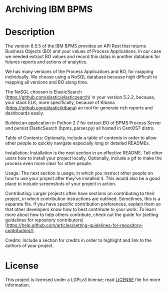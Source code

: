 # Archiving IBM BPMS
# Description
The version 8.5.5 of the IBM BPMS provides an API Rest that returns Business Objects (BO) and your values of Process Applications.
In our case we needed extract BO values and record this datas in another databank for futures reports and actions of analytics.

We has many versions of the Process Applications and BO, for mapping individually. We choose using a NoSQL database because high difficult to mapping all versions and BO along time.

The NoSQL choosen is ElasticSearch (https://github.com/elastic/elasticsearch) in your version 5.2.2, because, your stack ELK, more specifically, because of Kibana (https://github.com/elastic/kibana) an tool for generate rich reports and dashboards easily.

Builded an application in Python 2.7 for extract BO of BPMS Process Server and persist ElasticSearch (bpms_parser.py) all hosted in CentOS7 distro.

Table of Contents: Optionally, include a table of contents in order to allow other people to quickly navigate especially long or detailed READMEs.

Installation: Installation is the next section in an effective README. Tell other users how to install your project locally. Optionally, include a gif to make the process even more clear for other people.

Usage: The next section is usage, in which you instruct other people on how to use your project after they’ve installed it. This would also be a good place to include screenshots of your project in action.

Contributing: Larger projects often have sections on contributing to their project, in which contribution instructions are outlined. Sometimes, this is a separate file. If you have specific contribution preferences, explain them so that other developers know how to best contribute to your work. To learn more about how to help others contribute, check out the guide for (setting guidelines for repository contributors)[https://help.github.com/articles/setting-guidelines-for-repository-contributors/].

Credits: Include a section for credits in order to highlight and link to the authors of your project.

# License
This project is licensed under a LGPLv3 license; read [LICENSE](https://github.com/viperblack/Archiving_IBM_BPMS/blob/master/LICENSE) file for more information.

